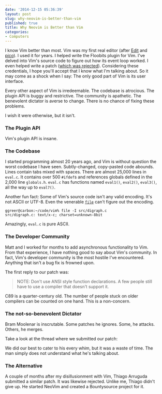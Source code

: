 ```yaml
---
date: '2014-12-15 05:36:39'
layout: post
slug: why-neovim-is-better-than-vim
published: true
title: Why Neovim is Better than Vim
categories:
- Computers
---
```


I know Vim better than most. Vim was my first real editor (after [Edit](https://en.wikipedia.org/wiki/MS-DOS_Editor) and [pico](http://en.wikipedia.org/wiki/Pico_%28text_editor%29)). I used it for years. I helped write the Floobits plugin for Vim. I've delved into Vim's source code to figure out how its event loop worked. I even helped write a patch ([which was rejected](https://groups.google.com/d/msg/vim_dev/-4pqDJfHCsM/LkYNCpZjQ70J)). Considering these credentials, I hope you'll accept that I know what I'm talking about. So it may come as a shock when I say: The only good part of Vim is its user interface.

Every other aspect of Vim is irredeemable. The codebase is atrocious. The plugin API is buggy and restrictive. The community is apathetic. The benevolent dictator is averse to change. There is no chance of fixing these problems.

I wish it were otherwise, but it isn't.


### The Plugin API

Vim's plugin API is insane. 


### The Codebase

I started programming almost 20 years ago, and Vim is without question the worst codebase I have seen. Subtly-changed, copy-pasted code abounds. Lines contain tabs mixed with spaces. There are almost 25,000 lines in `eval.c`. It contains over 500 `#ifdef`s and references globals defined in the 2,000 line `globals.h`. `eval.c` has functions named `eval1()`, `eval2()`, `eval3()`, all the way up to `eval7()`.

Another fun fact: Some of Vim's source code isn't any valid encoding. It's not ASCII or UTF-8. Even the venerable [`file`](http://en.wikipedia.org/wiki/File_%28command%29) can't figure out the encoding.

    ggreer@carbon:~/code/vim% file -I src/digraph.c 
    src/digraph.c: text/x-c; charset=unknown-8bit

Amazingly, `eval.c` is pure ASCII.


### The Developer Community

Matt and I worked for months to add asynchronous functionality to Vim. From that experience, I have nothing good to say about Vim's community. In fact, Vim's developer community is the most hostile I've encountered. Anything that isn't a bug fix is frowned upon. 

The first reply to our patch was:

> NOTE: Don't use ANSI style function declarations.  A few people still have to use a compiler that doesn't support it.

C89 is a quarter-century old. The number of people stuck on older compilers can be counted on one hand. This is a non-concern.


### The not-so-benevolent Dictator

Bram Moolenar is inscrutable. Some patches he ignores. Some, he attacks. Others, he merges.

Take a look at the thread where we submitted our patch:

We did our best to cater to his every whim, but it was a waste of time. The man simply does not understand what he's talking about.


### The Alternative

A couple of months after my disillusionment with Vim, Thiago Arruguda submitted a similar patch. It was likewise rejected. Unlike me, Thiago didn't give up. He started NeoVim and created a Bountysource project for it.
